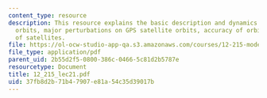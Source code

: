 ```yaml
---
content_type: resource
description: This resource explains the basic description and dynamics of satellite
  orbits, major perturbations on GPS satellite orbits, accuracy of orbits, and health
  of satellites.
file: https://ol-ocw-studio-app-qa.s3.amazonaws.com/courses/12-215-modern-navigation-fall-2006/37fb8d2b71b47907e81a54c35d39017b_12_215_lec21.pdf
file_type: application/pdf
parent_uid: 2b55d2f5-0800-386c-0466-5c81d2b5787e
resourcetype: Document
title: 12_215_lec21.pdf
uid: 37fb8d2b-71b4-7907-e81a-54c35d39017b
---
```


